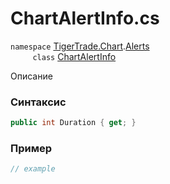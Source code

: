 
# ChartAlertInfo.cs
`namespace` [TigerTrade.Chart](../../../../TigerTrade.Chart.md).[Alerts](../../../../TigerTrade.Chart/Alerts.md)  
&nbsp;&nbsp;&nbsp;&nbsp;&nbsp;&nbsp;&nbsp;&nbsp;&nbsp;`class` [ChartAlertInfo](../../ChartAlertInfo.cs.md)

Описание

### Синтаксис
```csharp
public int Duration { get; }
```
### Пример  
```csharp
// example
```
